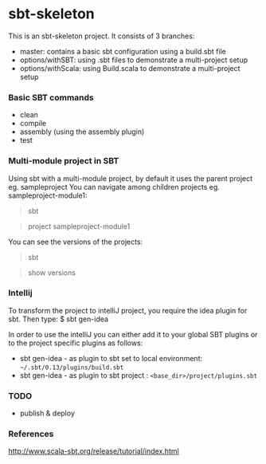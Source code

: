 sbt-skeleton
============

This is an sbt-skeleton project.
It consists of 3 branches: 

* master: contains a basic sbt configuration using a build.sbt file
* options/withSBT: using .sbt files to demonstrate a multi-project setup
* options/withScala: using Build.scala to demonstrate a multi-project setup

### Basic SBT commands
- clean
- compile
- assembly (using the assembly plugin)
- test

### Multi-module project in SBT
Using sbt with a multi-module project, by default it uses the parent project eg. sampleproject
You can navigate among children projects eg. sampleproject-module1: 
> sbt

> project  sampleproject-module1

You can see the versions of the projects:
> sbt

> show versions 

### Intellij
To transform the project to intelliJ project, you require the idea plugin for sbt. 
Then type:
$ sbt gen-idea 

In order to use the intelliJ you can either add it to your global SBT plugins or to the project specific plugins as follows:
- sbt gen-idea - as plugin to sbt set to local environment: `~/.sbt/0.13/plugins/build.sbt`
- sbt gen-idea - as plugin to sbt project : `<base_dir>/project/plugins.sbt`

### TODO
* publish & deploy

### References
http://www.scala-sbt.org/release/tutorial/index.html
